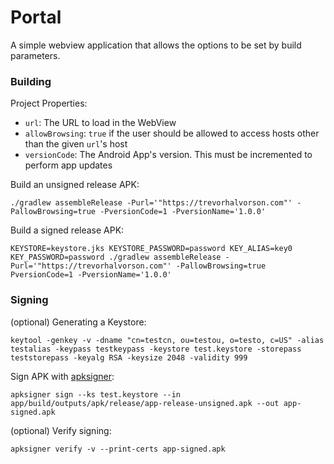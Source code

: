 # Portal

A simple webview application that allows the options to be
set by build parameters.

### Building

Project Properties:

- `url`: The URL to load in the WebView
- `allowBrowsing`: `true` if the user should be allowed to access hosts other than the given `url`'s host
- `versionCode`: The Android App's version. This must be incremented to perform app updates

Build an unsigned release APK:

`./gradlew assembleRelease -Purl='"https://trevorhalvorson.com"' -PallowBrowsing=true -PversionCode=1 -PversionName='1.0.0'`

Build a signed release APK:

`KEYSTORE=keystore.jks KEYSTORE_PASSWORD=password KEY_ALIAS=key0 KEY_PASSWORD=password ./gradlew assembleRelease -Purl='"https://trevorhalvorson.com"' -PallowBrowsing=true PversionCode=1 -PversionName='1.0.0'`

### Signing

(optional) Generating a Keystore:

`keytool -genkey -v -dname "cn=testcn, ou=testou, o=testo, c=US" -alias testalias -keypass testkeypass -keystore test.keystore -storepass teststorepass -keyalg RSA -keysize 2048 -validity 999`

Sign APK with [apksigner](https://developer.android.com/studio/command-line/apksigner.html):

`apksigner sign --ks test.keystore --in app/build/outputs/apk/release/app-release-unsigned.apk --out app-signed.apk`

(optional) Verify signing:

`apksigner verify -v --print-certs app-signed.apk`

